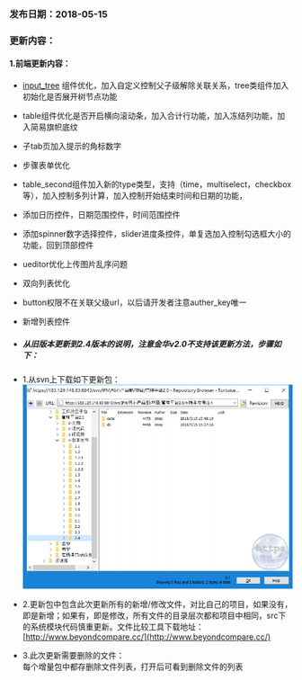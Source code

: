 ### 发布日期：2018-05-15

### 更新内容：

#### 1.前端更新内容：

* [input_tree](/ji-ben-biao-dan-kong-jian/inputtreebiao-qian-3010-shi-3011.md)
组件优化，加入自定义控制父子级解除关联关系，tree类组件加入初始化是否展开树节点功能
* table组件优化是否开启横向滚动条，加入合计行功能，加入冻结列功能，加入简易旗帜底纹
* 子tab页加入提示的角标数字
* 步骤表单优化
* table_second组件加入新的type类型，支持（time，multiselect，checkbox等），加入控制多列计算，加入控制开始结束时间和日期的功能，
* 添加日历控件，日期范围控件，时间范围控件
* 添加spinner数字选择控件，slider进度条控件，单复选加入控制勾选框大小的功能，回到顶部控件
* ueditor优化上传图片乱序问题
* 双向列表优化
* button权限不在关联父级url，以后请开发者注意auther_key唯一
* 新增列表控件

* ##### 从旧版本更新到2.4版本的说明，注意金华v2.0不支持该更新方法，步骤如下：
* 1.从svn上下载如下更新包：  
![](/assets/V2.4_1.png)
* 2.更新包中包含此次更新所有的新增/修改文件，对比自己的项目，如果没有，即是新增；如果有，即是修改，所有文件的目录层次都和项目中相同，src下的系统模块代码慎重更新。文件比较工具下载地址：[http://www.beyondcompare.cc/](http://www.beyondcompare.cc/)

* 3.此次更新需要删除的文件：  
  每个增量包中都存删除文件列表，打开后可看到删除文件的列表



